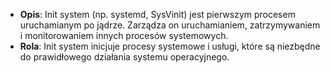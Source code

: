 - **Opis**: Init system (np. systemd, SysVinit) jest pierwszym procesem uruchamianym po jądrze. Zarządza on uruchamianiem, zatrzymywaniem i monitorowaniem innych procesów systemowych.
- **Rola**: Init system inicjuje procesy systemowe i usługi, które są niezbędne do prawidłowego działania systemu operacyjnego.